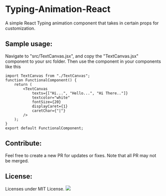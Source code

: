 # Typing-Animation-React
A simple React Typing animation component that takes in certain props for customization.

## Sample usage:
Navigate to "src/TextCanvas.jsx", and copy the "TextCanvas.jsx" component to your src folder. Then use the component in your components like this

```
import TextCanvas from "./TextCanvas";
function FunctionalComponent() {
    return (
        <TextCanvas
            texts={["Hi...", "Hello...", "Hi There.."]}
            textcolor="white"
            fontSize={20}
            displayCaret={1}
            caretChar={"|"}
        />
    );
}
export default FunctionalComponent;

```

## Contribute:
Feel free to create a new PR for updates or fixes. Note that all PR may not be merged.

## License: 
Licenses under MIT License.
<img src="https://raw.githubusercontent.com/catppuccin/catppuccin/main/assets/footers/gray0_ctp_on_line.svg?sanitize=true"/>
